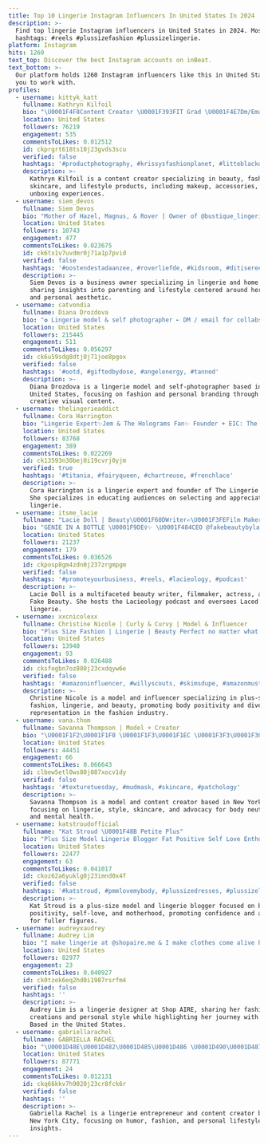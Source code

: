 ```yaml
---
title: Top 10 Lingerie Instagram Influencers In United States In 2024
description: >-
  Find top lingerie Instagram influencers in United States in 2024. Most popular
  hashtags: #reels #plussizefashion #plussizelingerie.
platform: Instagram
hits: 1260
text_top: Discover the best Instagram accounts on inBeat.
text_bottom: >-
  Our platform holds 1260 Instagram influencers like this in United States for
  you to work with.
profiles:
  - username: kittyk_katt
    fullname: Kathryn Kilfoil
    bio: "\U0001F4F8Content Creator \U0001F393FIT Grad \U0001F4E7Dm/Email for PR/Collabs\U0001F484Makeup\U0001F343CBD\U0001F9FCSkincare\U0001F457Fashion\U0001F45BAccessories\U0001F485Nails\U0001F4E6Unboxing\U0001F3A8Swatches\U0001F459Lingerie \U0001F441Lashes\U0001F440Contact Lenses"
    location: United States
    followers: 76219
    engagement: 535
    commentsToLikes: 0.012512
    id: ckprgrt618ts10j23gvds3scu
    verified: false
    hashtags: '#productphotography, #krissysfashionplanet, #litteblackdress, #pr'
    description: >-
      Kathryn Kilfoil is a content creator specializing in beauty, fashion,
      skincare, and lifestyle products, including makeup, accessories, and
      unboxing experiences.
  - username: siem_devos
    fullname: Siem Devos
    bio: "Mother of Hazel, Magnus, & Rover | Owner of @bustique_lingerie & @oostentique | Love to surround myself with beautiful things \U0001F449\U0001F3FB siem.devos@gmail.com"
    location: United States
    followers: 10743
    engagement: 477
    commentsToLikes: 0.023675
    id: ck6tx1v7uvdmr0j71a1p7pvid
    verified: false
    hashtags: '#oostendestadaanzee, #roverliefde, #kidsroom, #ditisereentjevan'
    description: >-
      Siem Devos is a business owner specializing in lingerie and home decor,
      sharing insights into parenting and lifestyle centered around her children
      and personal aesthetic.
  - username: catvondia
    fullname: Diana Drozdova
    bio: "✿ Lingerie model & self photographer ➸ DM / email for collabs (LV/RU/EN) ♥ My ONLY 2nd acc: @catvondiana Catvondia©️ is a registered brand More of me\U0001F5A4"
    location: United States
    followers: 215445
    engagement: 511
    commentsToLikes: 0.056297
    id: ck6u59sdg8dtj0j71joe8pgox
    verified: false
    hashtags: '#ootd, #giftedbydose, #angelenergy, #tanned'
    description: >-
      Diana Drozdova is a lingerie model and self-photographer based in the
      United States, focusing on fashion and personal branding through her
      creative visual content.
  - username: thelingerieaddict
    fullname: Cora Harrington
    bio: "Lingerie Expert✨Jem & The Holograms Fan✨ Founder + EIC: The Lingerie Addict✨Author: In Intimate Detail: How to Choose, Wear & Love Lingerie✨Queer \U0001F308"
    location: United States
    followers: 83768
    engagement: 389
    commentsToLikes: 0.022269
    id: ck13593n30bej0i19cvrj0yjm
    verified: true
    hashtags: '#titania, #fairyqueen, #chartreuse, #frenchlace'
    description: >-
      Cora Harrington is a lingerie expert and founder of The Lingerie Addict.
      She specializes in educating audiences on selecting and appreciating
      lingerie.
  - username: itsme_lacie
    fullname: "Lacie Doll | Beauty\U0001F60DWriter✍\U0001F3FEFilm Maker\U0001F3ACActress\U0001F3AD"
    bio: "GENIE IN A BOTTLE \U0001F9DE‍♀️✨ \U0001F484CEO @fakebeautybylaciedoll \U0001F48BLaced by Lacie lingerie \U0001F4D6@unclassified_media \U0001F399Host #LACIEOLOGY \U0001F3AClacieandfreshieproductions"
    location: United States
    followers: 21237
    engagement: 179
    commentsToLikes: 0.036526
    id: ckposp8gm4zdn0j237zrgmpgm
    verified: false
    hashtags: '#promoteyourbusiness, #reels, #lacieology, #podcast'
    description: >-
      Lacie Doll is a multifaceted beauty writer, filmmaker, actress, and CEO of
      Fake Beauty. She hosts the Lacieology podcast and oversees Laced by Lacie
      lingerie.
  - username: xxcnicolexx
    fullname: Christine Nicole | Curly & Curvy | Model & Influencer
    bio: "Plus Size Fashion | Lingerie | Beauty Perfect no matter what size \U0001F495 PR/Collab Email: xxcnicolexx@icloud.com Charlotte\U0001F4CD"
    location: United States
    followers: 13940
    engagement: 93
    commentsToLikes: 0.026488
    id: cksfogbn7oz880j23cxdqyw6e
    verified: false
    hashtags: '#amazoninfluencer, #willyscouts, #skimsdupe, #amazonmusthaves'
    description: >-
      Christine Nicole is a model and influencer specializing in plus-size
      fashion, lingerie, and beauty, promoting body positivity and diverse
      representation in the fashion industry.
  - username: vana.thom
    fullname: Savanna Thompson | Model + Creator
    bio: "\U0001F1F2\U0001F1F0 \U0001F1F3\U0001F1EC \U0001F3F3️‍\U0001F308 NYC model ✵ lingerie & style lover \U0001F5A4 skincare ✵ curls ✵ body neutrality adhd & mental health advocate \U0001F9E0 \U0001F48C info@savannathompson.com"
    location: United States
    followers: 44451
    engagement: 66
    commentsToLikes: 0.066643
    id: clbew5etl0ws80j087xocv1dy
    verified: false
    hashtags: '#texturetuesday, #mudmask, #skincare, #patchology'
    description: >-
      Savanna Thompson is a model and content creator based in New York City,
      focusing on lingerie, style, skincare, and advocacy for body neutrality
      and mental health.
  - username: katstroudofficial
    fullname: "Kat Stroud \U0001F48B Petite Plus"
    bio: "Plus Size Model Lingerie Blogger Fat Positive Self Love Enthusiast Mom,Wife \U0001F3F3️‍\U0001F308BiSexual Believe.in.your.curves@gmail.com Back up IG katstroudxo"
    location: United States
    followers: 22477
    engagement: 63
    commentsToLikes: 0.041017
    id: ckoz62a6yuklg0j23imnd0x4f
    verified: false
    hashtags: '#katstroud, #pmmlovemybody, #plussizedresses, #plussizelingerie'
    description: >-
      Kat Stroud is a plus-size model and lingerie blogger focused on body
      positivity, self-love, and motherhood, promoting confidence and acceptance
      for fuller figures.
  - username: audreyxaudrey
    fullname: Audrey Lim
    bio: "I make lingerie at @shopaire.me & I make clothes come alive here \U0001F45A\U0001F461 & yes, I have vitiligo ♡ penny’s mommy ☼ singapore ↠ audreylimlj@gmail.com"
    location: United States
    followers: 82977
    engagement: 23
    commentsToLikes: 0.040927
    id: ck0tzek6eq2hd0i1987rsrfm4
    verified: false
    hashtags: ''
    description: >-
      Audrey Lim is a lingerie designer at Shop AIRE, sharing her fashion
      creations and personal style while highlighting her journey with vitiligo.
      Based in the United States.
  - username: gabriellarachel
    fullname: GABRIELLA RACHEL
    bio: "\U0001D48E\U0001D482\U0001D485\U0001D486 \U0001D490\U0001D487 \U0001D48D\U0001D490\U0001D497\U0001D486 & \U0001D48D\U0001D48A\U0001D488\U0001D489\U0001D495 ✨ sharing laughs & lingerie owner of @IXMUSESLINGERIE \U0001F3F9 came from heaven ☁️ landed in NYC"
    location: United States
    followers: 87771
    engagement: 24
    commentsToLikes: 0.012131
    id: ckq66kkv7h9020j23cr8fck6r
    verified: false
    hashtags: ''
    description: >-
      Gabriella Rachel is a lingerie entrepreneur and content creator based in
      New York City, focusing on humor, fashion, and personal lifestyle
      insights.
---
```



